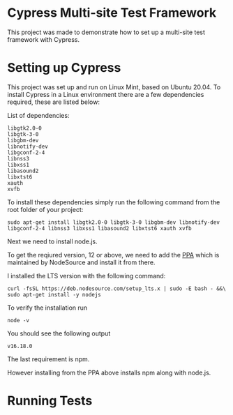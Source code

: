 # Cypress Multi-site Test Framework
This project was made to demonstrate how to set up a multi-site test framework with Cypress.


# Setting up Cypress
This project was set up and run on Linux Mint, based on Ubuntu 20.04. To install Cypress in a Linux environment there are a few dependencies required, these are listed below:

List of dependencies:

```
libgtk2.0-0
libgtk-3-0 
libgbm-dev 
libnotify-dev 
libgconf-2-4 
libnss3 
libxss1 
libasound2 
libxtst6 
xauth 
xvfb
```


To install these dependencies simply run the following command from the root folder of your project: 

```
sudo apt-get install libgtk2.0-0 libgtk-3-0 libgbm-dev libnotify-dev libgconf-2-4 libnss3 libxss1 libasound2 libxtst6 xauth xvfb
```

Next we need to install node.js. 

To get the reqiured version, 12 or above, we need to add the [PPA](https://github.com/nodesource/distributions/blob/master/README.md) which is maintained by NodeSource and install it from there.

I installed the LTS version with the following command:

```
curl -fsSL https://deb.nodesource.com/setup_lts.x | sudo -E bash - &&\
sudo apt-get install -y nodejs
```

To verify the installation run 

```
node -v
```

You should see the following output

```
v16.18.0
```

The last requirement is npm. 

However installing from the PPA above installs npm along with node.js.


# Running Tests


